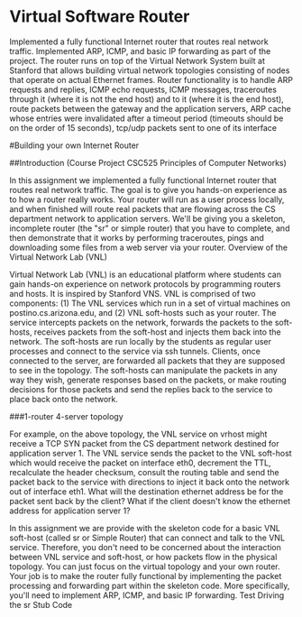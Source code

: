 Virtual Software Router
=======================

Implemented a fully functional Internet router that routes real network traffic. Implemented ARP, ICMP, and basic IP forwarding as part of the project. The router runs on top of the Virtual Network System built at Stanford that allows building virtual network topologies consisting of nodes that operate on actual Ethernet frames. Router functionality is to handle ARP requests and replies, ICMP echo requests, ICMP messages, traceroutes through it (where it is not the end host) and to it (where it is the end host), route packets between the gateway and the application servers, ARP cache whose entries were invalidated after a timeout period (timeouts should be on the order of 15 seconds), tcp/udp packets sent to one of its interface

#Building your own Internet Router

##Introduction (Course Project CSC525 Principles of Computer Networks)

In this assignment we implemented a fully functional Internet router that routes real network traffic. The goal is to give you hands-on experience as to how a router really works. Your router will run as a user process locally, and when finished will route real packets that are flowing across the CS department network to application servers. We'll be giving you a skeleton, incomplete router (the "sr" or simple router) that you have to complete, and then demonstrate that it works by performing traceroutes, pings and downloading some files from a web server via your router.
Overview of the Virtual Network Lab (VNL)

Virtual Network Lab (VNL) is an educational platform where students can gain hands-on experience on network protocols by programming routers and hosts. It is inspired by Stanford VNS. VNL is comprised of two components: (1) The VNL services which run in a set of virtual machines on postino.cs.arizona.edu, and (2) VNL soft-hosts such as your router. The service intercepts packets on the network, forwards the packets to the soft-hosts, receives packets from the soft-host and injects them back into the network. The soft-hosts are run locally by the students as regular user processes and connect to the service via ssh tunnels. Clients, once connected to the server, are forwarded all packets that they are supposed to see in the topology. The soft-hosts can manipulate the packets in any way they wish, generate responses based on the packets, or make routing decisions for those packets and send the replies back to the service to place back onto the network.

###1-router 4-server topology

For example, on the above topology, the VNL service on vrhost might receive a TCP SYN packet from the CS department network destined for application server 1. The VNL service sends the packet to the VNL soft-host which would receive the packet on interface eth0, decrement the TTL, recalculate the header checksum, consult the routing table and send the packet back to the service with directions to inject it back onto the network out of interface eth1. What will the destination ethernet address be for the packet sent back by the client? What if the client doesn't know the ethernet address for application server 1?

In this assignment we are provide with the skeleton code for a basic VNL soft-host (called sr or Simple Router) that can connect and talk to the VNL service. Therefore, you don't need to be concerned about the interaction between VNL service and soft-host, or how packets flow in the physical topology. You can just focus on the virtual topology and your own router. Your job is to make the router fully functional by implementing the packet processing and forwarding part within the skeleton code. More specifically, you'll need to implement ARP, ICMP, and basic IP forwarding.
Test Driving the sr Stub Code



